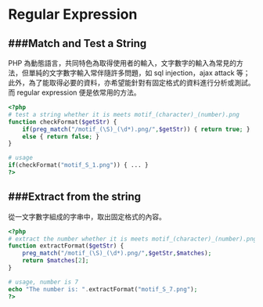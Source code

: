 # Regular Expression

###Match and Test a String
---

PHP 為動態語言，共同特色為取得使用者的輸入，文字數字的輸入為常見的方法，但單純的文字數字輸入常伴隨許多問題，如 sql injection，ajax attack 等；此外，為了能取得必要的資料，亦希望能針對有固定格式的資料進行分析或測試。而 regular expression 便是依常用的方法。

```php
<?php
# test a string whether it is meets motif_(character)_(number).png
function checkFormat($getStr) {
	if(preg_match("/motif_(\S)_(\d*).png/",$getStr)) { return true; } 
	else { return false; }
}

# usage
if(checkFormat("motif_S_1.png")) { ... }
?>
```   

###Extract from the string
---

從一文字數字組成的字串中，取出固定格式的內容。

```php
<?php
# extract the number whether it is meets motif_(character)_(number).png
function extractFormat($getStr) {
	preg_match("/motif_(\S)_(\d*).png/",$getStr,$matches);
	return $matches[2];
}

# usage, number is 7
echo "The number is: ".extractFormat("motif_S_7.png");
?>
```